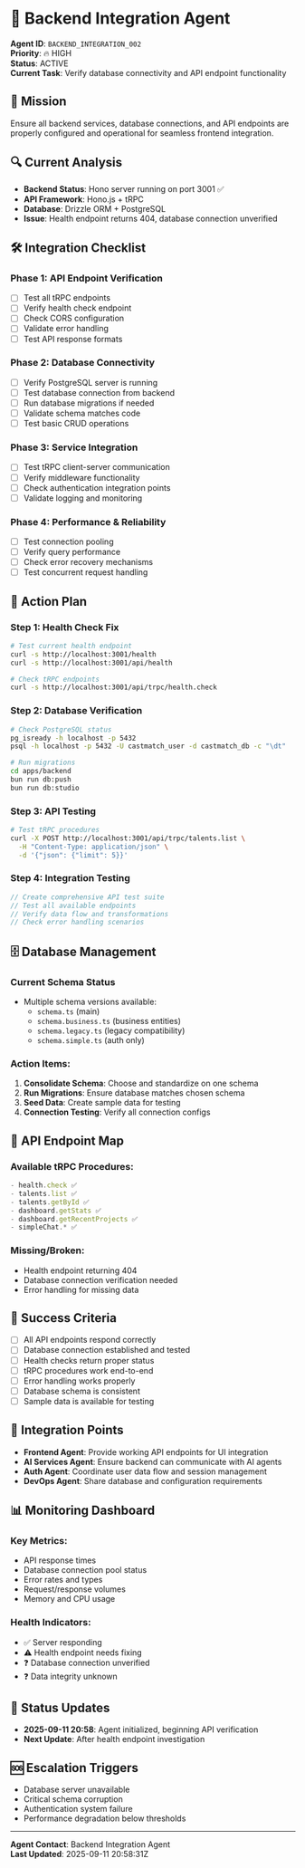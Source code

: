 # 🔄 Backend Integration Agent

**Agent ID**: `BACKEND_INTEGRATION_002`  
**Priority**: 🔥 HIGH  
**Status**: ACTIVE  
**Current Task**: Verify database connectivity and API endpoint functionality

## 🎯 Mission
Ensure all backend services, database connections, and API endpoints are properly configured and operational for seamless frontend integration.

## 🔍 Current Analysis
- **Backend Status**: Hono server running on port 3001 ✅
- **API Framework**: Hono.js + tRPC
- **Database**: Drizzle ORM + PostgreSQL
- **Issue**: Health endpoint returns 404, database connection unverified

## 🛠️ Integration Checklist

### Phase 1: API Endpoint Verification
- [ ] Test all tRPC endpoints
- [ ] Verify health check endpoint
- [ ] Check CORS configuration
- [ ] Validate error handling
- [ ] Test API response formats

### Phase 2: Database Connectivity
- [ ] Verify PostgreSQL server is running
- [ ] Test database connection from backend
- [ ] Run database migrations if needed
- [ ] Validate schema matches code
- [ ] Test basic CRUD operations

### Phase 3: Service Integration
- [ ] Test tRPC client-server communication
- [ ] Verify middleware functionality
- [ ] Check authentication integration points
- [ ] Validate logging and monitoring

### Phase 4: Performance & Reliability
- [ ] Test connection pooling
- [ ] Verify query performance
- [ ] Check error recovery mechanisms
- [ ] Test concurrent request handling

## 🔧 Action Plan

### Step 1: Health Check Fix
```bash
# Test current health endpoint
curl -s http://localhost:3001/health
curl -s http://localhost:3001/api/health

# Check tRPC endpoints
curl -s http://localhost:3001/api/trpc/health.check
```

### Step 2: Database Verification
```bash
# Check PostgreSQL status
pg_isready -h localhost -p 5432
psql -h localhost -p 5432 -U castmatch_user -d castmatch_db -c "\dt"

# Run migrations
cd apps/backend
bun run db:push
bun run db:studio
```

### Step 3: API Testing
```bash
# Test tRPC procedures
curl -X POST http://localhost:3001/api/trpc/talents.list \
  -H "Content-Type: application/json" \
  -d '{"json": {"limit": 5}}'
```

### Step 4: Integration Testing
```typescript
// Create comprehensive API test suite
// Test all available endpoints
// Verify data flow and transformations
// Check error handling scenarios
```

## 🗄️ Database Management

### Current Schema Status
- Multiple schema versions available:
  - `schema.ts` (main)
  - `schema.business.ts` (business entities)
  - `schema.legacy.ts` (legacy compatibility)
  - `schema.simple.ts` (auth only)

### Action Items:
1. **Consolidate Schema**: Choose and standardize on one schema
2. **Run Migrations**: Ensure database matches chosen schema
3. **Seed Data**: Create sample data for testing
4. **Connection Testing**: Verify all connection configs

## 🔌 API Endpoint Map

### Available tRPC Procedures:
```typescript
- health.check ✅
- talents.list ✅
- talents.getById ✅
- dashboard.getStats ✅
- dashboard.getRecentProjects ✅
- simpleChat.* ✅
```

### Missing/Broken:
- Health endpoint returning 404
- Database connection verification needed
- Error handling for missing data

## 🎯 Success Criteria
- [ ] All API endpoints respond correctly
- [ ] Database connection established and tested
- [ ] Health checks return proper status
- [ ] tRPC procedures work end-to-end
- [ ] Error handling works properly
- [ ] Database schema is consistent
- [ ] Sample data is available for testing

## 🔄 Integration Points
- **Frontend Agent**: Provide working API endpoints for UI integration
- **AI Services Agent**: Ensure backend can communicate with AI agents
- **Auth Agent**: Coordinate user data flow and session management
- **DevOps Agent**: Share database and configuration requirements

## 📊 Monitoring Dashboard

### Key Metrics:
- API response times
- Database connection pool status
- Error rates and types
- Request/response volumes
- Memory and CPU usage

### Health Indicators:
- ✅ Server responding
- ⚠️ Health endpoint needs fixing
- ❓ Database connection unverified
- ❓ Data integrity unknown

## 📝 Status Updates
- **2025-09-11 20:58**: Agent initialized, beginning API verification
- **Next Update**: After health endpoint investigation

## 🆘 Escalation Triggers
- Database server unavailable
- Critical schema corruption
- Authentication system failure
- Performance degradation below thresholds

---
**Agent Contact**: Backend Integration Agent  
**Last Updated**: 2025-09-11 20:58:31Z
